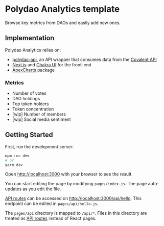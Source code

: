 # Polydao Analytics template

Browse key metrics from DAOs and easily add new ones.

## Implementation

Polydao Analytics relies on:

- [polydao-api](https://github.com/karlxlee/polydao-api), an API wrapper that consumes data from the [Covalent API](https://www.covalenthq.com/)
- [Next.js](https://nextjs.org) and [Chakra UI](https://chakra-ui.com/) for the front-end
- [ApexCharts](https://apexcharts.com/) package

### Metrics

- Number of votes
- DAO holdings
- Top token holders
- Token concentration
- [wip] Number of members
- [wip] Social media sentiment

## Getting Started

First, run the development server:

```bash
npm run dev
# or
yarn dev
```

Open [http://localhost:3000](http://localhost:3000) with your browser to see the result.

You can start editing the page by modifying `pages/index.js`. The page auto-updates as you edit the file.

[API routes](https://nextjs.org/docs/api-routes/introduction) can be accessed on [http://localhost:3000/api/hello](http://localhost:3000/api/hello). This endpoint can be edited in `pages/api/hello.js`.

The `pages/api` directory is mapped to `/api/*`. Files in this directory are treated as [API routes](https://nextjs.org/docs/api-routes/introduction) instead of React pages.
